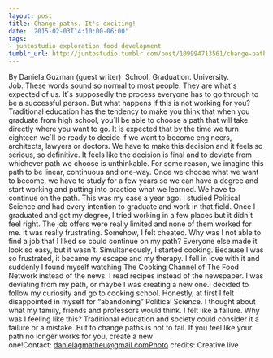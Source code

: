 ```yaml
---
layout: post
title: Change paths. It's exciting!
date: '2015-02-03T14:10:00-06:00'
tags:
- juntostudio exploration food development
tumblr_url: http://juntostudio.tumblr.com/post/109994713561/change-paths-its-exciting
---
```

By Daniela Guzman (guest writer)  School. Graduation. University. Job. These words sound so normal to most people. They are what´s expected of us. It´s supposedly the process everyone has to go through to be a successful person. But what happens if this is not working for you?Traditional education has the tendency to make you think that when you graduate from high school, you´ll be able to choose a path that will take directly where you want to go. It is expected that by the time we turn eighteen we´ll be ready to decide if we want to become engineers, architects, lawyers or doctors. We have to make this decision and it feels so serious, so definitive. It feels like the decision is final and to deviate from whichever path we choose is unthinkable. For some reason, we imagine this path to be linear, continuous and one-way. Once we choose what we want to become, we have to study for a few years so we can have a degree and start working and putting into practice what we learned. We have to continue on the path. This was my case a year ago. I studied Political Science and had every intention to graduate and work in that field. Once I graduated and got my degree, I tried working in a few places but it didn´t feel right. The job offers were really limited and none of them worked for me. It was really frustrating. Somehow, I felt cheated. Why was I not able to find a job that I liked so could continue on my path? Everyone else made it look so easy, but it wasn´t. Simultaneously, I started cooking. Because I was so frustrated, it became my escape and my therapy. I fell in love with it and suddenly I found myself watching The Cooking Channel of The Food Network instead of the news. I read recipes instead of the newspaper. I was deviating from my path, or maybe I was creating a new one.I decided to follow my curiosity and go to cooking school. Honestly, at first I felt disappointed in myself for “abandoning” Political Science. I thought about what my family, friends and professors would think. I felt like a failure. Why was I feeling like this? Traditional education and society could consider it a failure or a mistake. But to change paths is not to fail. If you feel like your path no longer works for you, create a new one!Contact: danielagmatheu@gmail.comPhoto credits: Creative live
